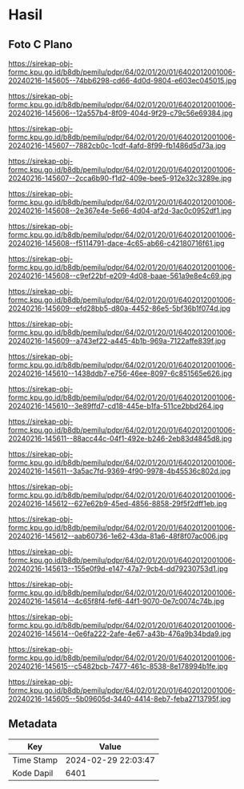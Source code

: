 # Hasil

## Foto C Plano

https://sirekap-obj-formc.kpu.go.id/b8db/pemilu/pdpr/64/02/01/20/01/6402012001006-20240216-145605--74bb6298-cd66-4d0d-9804-e603ec045015.jpg

https://sirekap-obj-formc.kpu.go.id/b8db/pemilu/pdpr/64/02/01/20/01/6402012001006-20240216-145606--12a557b4-8f09-404d-9f29-c79c56e69384.jpg

https://sirekap-obj-formc.kpu.go.id/b8db/pemilu/pdpr/64/02/01/20/01/6402012001006-20240216-145607--7882cb0c-1cdf-4afd-8f99-fb1486d5d73a.jpg

https://sirekap-obj-formc.kpu.go.id/b8db/pemilu/pdpr/64/02/01/20/01/6402012001006-20240216-145607--2cca6b90-f1d2-409e-bee5-912e32c3289e.jpg

https://sirekap-obj-formc.kpu.go.id/b8db/pemilu/pdpr/64/02/01/20/01/6402012001006-20240216-145608--2e367e4e-5e66-4d04-af2d-3ac0c0952df1.jpg

https://sirekap-obj-formc.kpu.go.id/b8db/pemilu/pdpr/64/02/01/20/01/6402012001006-20240216-145608--f5114791-dace-4c65-ab66-c42180716f61.jpg

https://sirekap-obj-formc.kpu.go.id/b8db/pemilu/pdpr/64/02/01/20/01/6402012001006-20240216-145608--c9ef22bf-e209-4d08-baae-561a9e8e4c69.jpg

https://sirekap-obj-formc.kpu.go.id/b8db/pemilu/pdpr/64/02/01/20/01/6402012001006-20240216-145609--efd28bb5-d80a-4452-86e5-5bf36b1f074d.jpg

https://sirekap-obj-formc.kpu.go.id/b8db/pemilu/pdpr/64/02/01/20/01/6402012001006-20240216-145609--a743ef22-a445-4b1b-969a-7122affe839f.jpg

https://sirekap-obj-formc.kpu.go.id/b8db/pemilu/pdpr/64/02/01/20/01/6402012001006-20240216-145610--1438ddb7-e756-46ee-8097-6c851565e626.jpg

https://sirekap-obj-formc.kpu.go.id/b8db/pemilu/pdpr/64/02/01/20/01/6402012001006-20240216-145610--3e89ffd7-cd18-445e-b1fa-511ce2bbd264.jpg

https://sirekap-obj-formc.kpu.go.id/b8db/pemilu/pdpr/64/02/01/20/01/6402012001006-20240216-145611--88acc44c-04f1-492e-b246-2eb83d4845d8.jpg

https://sirekap-obj-formc.kpu.go.id/b8db/pemilu/pdpr/64/02/01/20/01/6402012001006-20240216-145611--3a5ac7fd-9369-4f90-9978-4b45536c802d.jpg

https://sirekap-obj-formc.kpu.go.id/b8db/pemilu/pdpr/64/02/01/20/01/6402012001006-20240216-145612--627e62b9-45ed-4856-8858-29f5f2dff1eb.jpg

https://sirekap-obj-formc.kpu.go.id/b8db/pemilu/pdpr/64/02/01/20/01/6402012001006-20240216-145612--aab60736-1e62-43da-81a6-48f8f07ac006.jpg

https://sirekap-obj-formc.kpu.go.id/b8db/pemilu/pdpr/64/02/01/20/01/6402012001006-20240216-145613--155e0f9d-e147-47a7-9cb4-dd79230753d1.jpg

https://sirekap-obj-formc.kpu.go.id/b8db/pemilu/pdpr/64/02/01/20/01/6402012001006-20240216-145614--4c65f8f4-fef6-44f1-9070-0e7c0074c74b.jpg

https://sirekap-obj-formc.kpu.go.id/b8db/pemilu/pdpr/64/02/01/20/01/6402012001006-20240216-145614--0e6fa222-2afe-4e67-a43b-476a9b34bda9.jpg

https://sirekap-obj-formc.kpu.go.id/b8db/pemilu/pdpr/64/02/01/20/01/6402012001006-20240216-145615--c5482bcb-7477-461c-8538-8e178994b1fe.jpg

https://sirekap-obj-formc.kpu.go.id/b8db/pemilu/pdpr/64/02/01/20/01/6402012001006-20240216-145605--5b09605d-3440-4414-8eb7-feba2713795f.jpg


## Metadata

| Key        | Value               |
| ---------- | ------------------- |
| Time Stamp | 2024-02-29 22:03:47 |
| Kode Dapil | 6401                |



